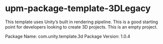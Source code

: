 # upm-package-template-3DLegacy

This template uses Unity’s built in rendering pipeline. This is a good starting point for developers looking to create 3D projects. This is an empty project.


Package Name: com.unity.template.3d
Package Version: 1.0.4